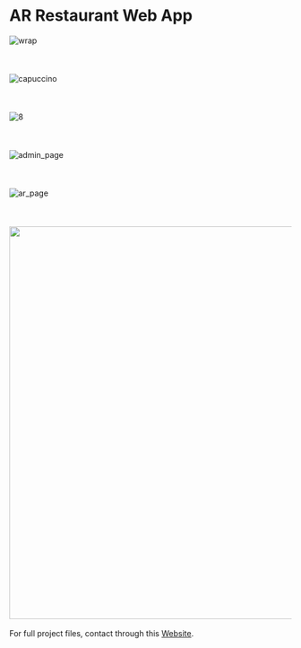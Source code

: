 # AR Restaurant Web App
![wrap](https://github.com/SamarthHChinivar/AR-Restaurant-Web-App/assets/104615876/b563fa3b-f6e3-4888-827c-27a4b66923c5)
<br/><br/><br/><br/>
![capuccino](https://github.com/SamarthHChinivar/AR-Restaurant-Web-App/assets/104615876/125fe97a-67ca-4d43-b1f5-775c0f28c796)
<br/><br/><br/><br/>
![8](https://github.com/SamarthHChinivar/AR-Restaurant-Web-App/assets/104615876/5a82d71b-67a7-4bc4-b0c5-8a2cea77e404)
<br/><br/><br/><br/>
![admin_page](https://github.com/SamarthHChinivar/AR-Restaurant-Web-App/assets/104615876/4279cac5-7397-4b77-a23b-a7e4b5266af6)
<br/><br/><br/><br/>
![ar_page](https://github.com/SamarthHChinivar/AR-Restaurant-Web-App/assets/104615876/c3f9594d-11c4-4ede-8811-84e83164fedf)
<br/><br/><br/><br/>
<img src="https://github.com/SamarthHChinivar/AR-Restaurant-Web-App/assets/104615876/c78866e4-5da2-457b-a533-d4e70918dfd4" height="700">
<br/><br/>
For full project files, contact through this <a href='https://samarth-portfolio-website.000webhostapp.com/#contact' target='_blank'>Website</a>.
